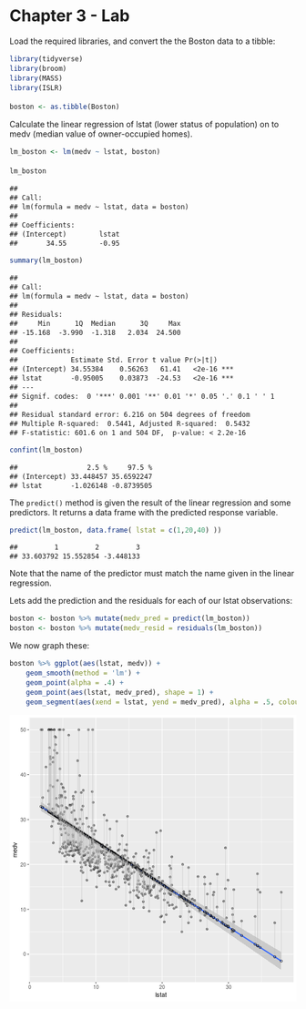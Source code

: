 # Chapter 3 - Lab

Load the required libraries, and convert the the Boston data to a tibble:

```r
library(tidyverse)
library(broom)
library(MASS)
library(ISLR)

boston <- as.tibble(Boston)
```

Calculate the linear regression of lstat (lower status of population) on to medv (median value of owner-occupied homes).


```r
lm_boston <- lm(medv ~ lstat, boston)

lm_boston
```

```
## 
## Call:
## lm(formula = medv ~ lstat, data = boston)
## 
## Coefficients:
## (Intercept)        lstat  
##       34.55        -0.95
```

```r
summary(lm_boston)
```

```
## 
## Call:
## lm(formula = medv ~ lstat, data = boston)
## 
## Residuals:
##     Min      1Q  Median      3Q     Max 
## -15.168  -3.990  -1.318   2.034  24.500 
## 
## Coefficients:
##             Estimate Std. Error t value Pr(>|t|)    
## (Intercept) 34.55384    0.56263   61.41   <2e-16 ***
## lstat       -0.95005    0.03873  -24.53   <2e-16 ***
## ---
## Signif. codes:  0 '***' 0.001 '**' 0.01 '*' 0.05 '.' 0.1 ' ' 1
## 
## Residual standard error: 6.216 on 504 degrees of freedom
## Multiple R-squared:  0.5441,	Adjusted R-squared:  0.5432 
## F-statistic: 601.6 on 1 and 504 DF,  p-value: < 2.2e-16
```

```r
confint(lm_boston)
```

```
##                 2.5 %     97.5 %
## (Intercept) 33.448457 35.6592247
## lstat       -1.026148 -0.8739505
```

The `predict()` method is given the result of the linear regression and some predictors. It returns a data frame with the predicted response variable.


```r
predict(lm_boston, data.frame( lstat = c(1,20,40) ))
```

```
##         1         2         3 
## 33.603792 15.552854 -3.448133
```

Note that the name of the predictor must match the name given in the linear regression.

Lets add the prediction and the residuals for each of our lstat observations:


```r
boston <- boston %>% mutate(medv_pred = predict(lm_boston))
boston <- boston %>% mutate(medv_resid = residuals(lm_boston))
```

We now graph these:


```r
boston %>% ggplot(aes(lstat, medv)) + 
    geom_smooth(method = 'lm') + 
    geom_point(alpha = .4) + 
    geom_point(aes(lstat, medv_pred), shape = 1) + 
    geom_segment(aes(xend = lstat, yend = medv_pred), alpha = .5, colour = 'grey')
```

![plot of chunk medv_lstat_plot](figure/medv_lstat_plot-1.png)




	


